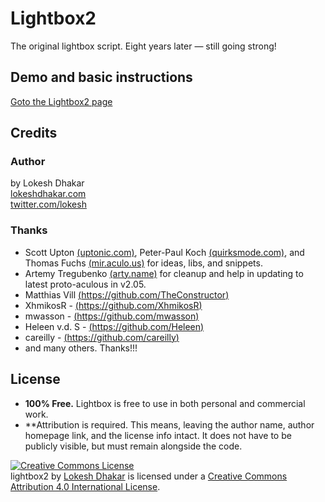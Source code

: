 # Lightbox2

The original lightbox script. Eight years later — still going strong!

## Demo and basic instructions
[Goto the Lightbox2 page](http://lokeshdhakar.com/projects/lightbox2/)


## Credits

### Author
by Lokesh Dhakar  
[lokeshdhakar.com](http://www.lokeshdhakar.com)  
[twitter.com/lokesh](http://twitter.com/lokesh)


### Thanks
* Scott Upton [(uptonic.com)](uptonic.com), Peter-Paul Koch [(quirksmode.com)](quirksmode.com), and Thomas Fuchs [(mir.aculo.us)](mir.aculo.us) for ideas, libs, and snippets.
* Artemy Tregubenko [(arty.name)](arty.name) for cleanup and help in updating to latest proto-aculous in v2.05.
* Matthias Vill [(https://github.com/TheConstructor)](https://github.com/TheConstructor)
* XhmikosR - [(https://github.com/XhmikosR)](https://github.com/XhmikosR)
* mwasson - [(https://github.com/mwasson)](https://github.com/mwasson)
* Heleen v.d. S - [(https://github.com/Heleen)](https://github.com/Heleen)
* careilly - [(https://github.com/careilly)](https://github.com/careilly)
* and many others. Thanks!!!

## License

- **100% Free.** Lightbox is free to use in both personal and commercial work.
- **Attribution is required. This means, leaving the author name, author homepage link, and the license info intact. It does not have to be publicly visible, but must remain alongside the code.

<a rel="license" href="http://creativecommons.org/licenses/by/4.0/"><img alt="Creative Commons License" style="border-width:0" src="https://i.creativecommons.org/l/by/4.0/88x31.png" /></a><br /><span xmlns:dct="http://purl.org/dc/terms/" href="http://purl.org/dc/dcmitype/Text" property="dct:title" rel="dct:type">lightbox2</span> by <a xmlns:cc="http://creativecommons.org/ns#" href="http://lokeshdhakar.com" property="cc:attributionName" rel="cc:attributionURL">Lokesh Dhakar</a> is licensed under a <a rel="license" href="http://creativecommons.org/licenses/by/4.0/">Creative Commons Attribution 4.0 International License</a>.
